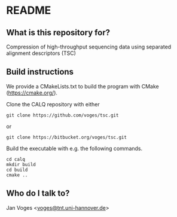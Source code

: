 # README #

## What is this repository for? ##

Compression of high-throughput sequencing data using separated alignment descriptors (TSC)

## Build instructions

We provide a CMakeLists.txt to build the program with CMake (https://cmake.org/).

Clone the CALQ repository with either

    git clone https://github.com/voges/tsc.git

or

    git clone https://bitbucket.org/voges/tsc.git

Build the executable with e.g. the following commands.

    cd calq
    mkdir build
    cd build
    cmake ..

## Who do I talk to?

Jan Voges <[voges@tnt.uni-hannover.de](mailto:voges@tnt.uni-hannover.de)>
